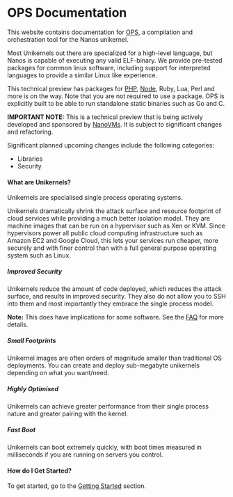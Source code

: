 # OPS Documentation
This website contains documentation for [OPS](https://github.com/nanovms/ops), a
compilation and orchestration tool for the Nanos unikernel.

Most Unikernels out there are specialized for a high-level language, but Nanos
is capable of executing any valid ELF-binary. We provide pre-tested packages for
common linux software, including support for interpreted languages to
provide a similar Linux like experience.

This technical preview has packages for [PHP](examples.md),
[Node](examples.md), Ruby, Lua, Perl and more is on the way. Note that
you are not required to use a package. OPS is explicitly built to be
able to run standalone static binaries such as Go and C.

**IMPORTANT NOTE:** This is a technical preview that is being actively developed
and sponsored by [NanoVMs](https://www.nanovms.com). It is subject to significant
changes and refactoring.

Significant planned upcoming changes include the following categories:
  * Libraries
  * Security

#### What are Unikernels?
Unikernels are specialised single process operating systems.

Unikernels dramatically shrink the attack surface and resource footprint of
cloud services while providing a much better isolation model. They are machine
images that can be run on a hypervisor such as Xen or KVM. Since hypervisors
power all public cloud computing infrastructure such as Amazon EC2 and Google Cloud,
this lets your services run cheaper, more securely and with finer control than
with a full general purpose operating system such as Linux.

##### Improved Security
Unikernels reduce the amount of code deployed, which reduces the attack surface,
and results in improved security. They also do not allow you to SSH into them
and most importantly they embrace the single process model.

**Note:** This does have implications for some software. See the [FAQ](faq.md)
for more details.

##### Small Footprints
Unikernel images are often orders of magnitude smaller than traditional OS
deployments. You can create and deploy sub-megabyte unikernels depending on
what you want/need.

##### Highly Optimised
Unikernels can achieve greater performance from their single process nature
and greater pairing with the kernel.

##### Fast Boot
Unikernels can boot extremely quickly, with boot times measured in milliseconds
if you are running on servers you control.

#### How do I Get Started?
To get started, go to the [Getting Started](getting_started.md) section.
